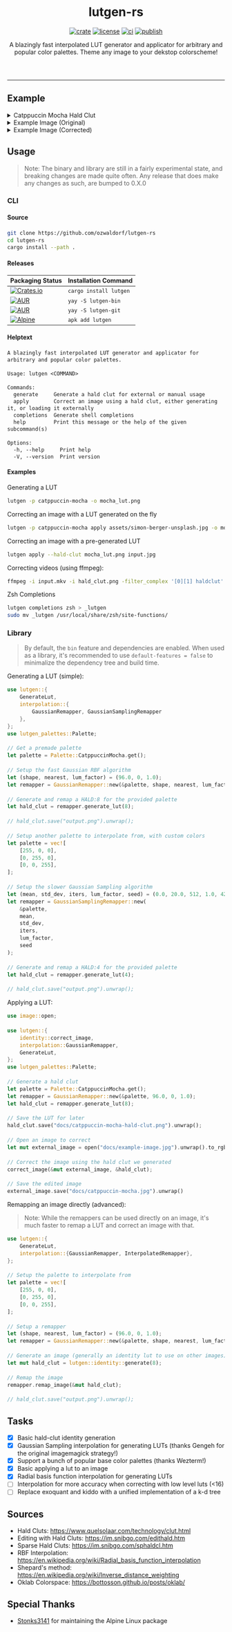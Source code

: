 <header>
    <h1 align="center">lutgen-rs</h1>
    <p align="center">
        <a href="https://crates.io/crates/lutgen"><img alt="crate" src="https://img.shields.io/crates/v/lutgen?style=for-the-badge" /></a>
        <a href="./LICENSE.md"><img alt="license" src="https://img.shields.io/badge/license-MIT-blue?style=for-the-badge" /></a>
        <a href="https://github.com/ozwaldorf/lutgen-rs/actions/workflows/rust.yml"><img alt="ci" src="https://img.shields.io/github/actions/workflow/status/ozwaldorf/lutgen-rs/rust.yml?label=CI&style=for-the-badge" /></a>
        <a href="https://github.com/ozwaldorf/lutgen-rs/actions/workflows/publish.yml"><img alt="publish" src="https://img.shields.io/github/actions/workflow/status/ozwaldorf/lutgen-rs/publish.yml?label=Publish&style=for-the-badge" /></a>
    </p>
    <p align="center">
        A blazingly fast interpolated LUT generator and applicator for arbitrary and popular color palettes. Theme any image to your dekstop colorscheme!
    </p>
</header>

---

## Example

<details>
    <summary>Catppuccin Mocha Hald Clut</summary>
    <img src="docs/catppuccin-mocha-hald-clut.png" />
</details>
<details>
    <summary>Example Image (Original)</summary>
    <img src="docs/example-image.jpg" />
</details>
<details>
    <summary>Example Image (Corrected)</summary>
    <img src="docs/catppuccin-mocha.jpg" />
</details>

## Usage

> Note: The binary and library are still in a fairly experimental state, and breaking changes are made quite often. Any release that does make any changes as such, are bumped to 0.X.0

### CLI

#### Source

```bash
git clone https://github.com/ozwaldorf/lutgen-rs
cd lutgen-rs
cargo install --path .
```

#### Releases

| Packaging Status | Installation Command |
|------------------|----------------------|
| [![Crates.io](https://img.shields.io/crates/v/lutgen)](https://crates.io/crates/lutgen) | `cargo install lutgen` |
| [![AUR](https://repology.org/badge/version-for-repo/aur/lutgen.svg?header=AUR%20(bin))](https://aur.archlinux.org/packages/lutgen-bin) | `yay -S lutgen-bin` |
| [![AUR](https://img.shields.io/aur/version/lutgen-git?label=AUR%20(git))](https://aur.archlinux.org/packages/lutgen-git) | `yay -S lutgen-git` |
| [![Alpine](https://repology.org/badge/version-for-repo/alpine_edge/lutgen.svg?header=Alpine%20Linux%20\(testing\))](https://pkgs.alpinelinux.org/package/edge/testing/x86_64/lutgen) | `apk add lutgen` |

#### Helptext

```text
A blazingly fast interpolated LUT generator and applicator for arbitrary and popular color palettes.

Usage: lutgen <COMMAND>

Commands:
  generate     Generate a hald clut for external or manual usage
  apply        Correct an image using a hald clut, either generating it, or loading it externally
  completions  Generate shell completions
  help         Print this message or the help of the given subcommand(s)

Options:
  -h, --help     Print help
  -V, --version  Print version
```

#### Examples

Generating a LUT

```bash
lutgen -p catppuccin-mocha -o mocha_lut.png
```

Correcting an image with a LUT generated on the fly

```bash
lutgen -p catppuccin-mocha apply assets/simon-berger-unsplash.jpg -o mocha_version.png
```

Correcting an image with a pre-generated LUT

```bash
lutgen apply --hald-clut mocha_lut.png input.jpg
```

Correcting videos (using ffmpeg):

```bash
ffmpeg -i input.mkv -i hald_clut.png -filter_complex '[0][1] haldclut' output.mp4
```

Zsh Completions

```bash
lutgen completions zsh > _lutgen
sudo mv _lutgen /usr/local/share/zsh/site-functions/
```

### Library

> By default, the `bin` feature and dependencies are enabled.
> When used as a library, it's recommended to use `default-features = false` to minimalize the dependency tree and build time.

Generating a LUT (simple):

```rust
use lutgen::{
    GenerateLut,
    interpolation::{
        GaussianRemapper, GaussianSamplingRemapper
    },
};
use lutgen_palettes::Palette;

// Get a premade palette
let palette = Palette::CatppuccinMocha.get();

// Setup the fast Gaussian RBF algorithm
let (shape, nearest, lum_factor) = (96.0, 0, 1.0);
let remapper = GaussianRemapper::new(&palette, shape, nearest, lum_factor);

// Generate and remap a HALD:8 for the provided palette
let hald_clut = remapper.generate_lut(8);

// hald_clut.save("output.png").unwrap();

// Setup another palette to interpolate from, with custom colors
let palette = vec![
    [255, 0, 0],
    [0, 255, 0],
    [0, 0, 255],
];

// Setup the slower Gaussian Sampling algorithm
let (mean, std_dev, iters, lum_factor, seed) = (0.0, 20.0, 512, 1.0, 420);
let remapper = GaussianSamplingRemapper::new(
    &palette,
    mean,
    std_dev,
    iters,
    lum_factor,
    seed
);

// Generate and remap a HALD:4 for the provided palette
let hald_clut = remapper.generate_lut(4);

// hald_clut.save("output.png").unwrap();
```

Applying a LUT:

```rust
use image::open;

use lutgen::{
    identity::correct_image,
    interpolation::GaussianRemapper,
    GenerateLut,
};
use lutgen_palettes::Palette;

// Generate a hald clut
let palette = Palette::CatppuccinMocha.get();
let remapper = GaussianRemapper::new(&palette, 96.0, 0, 1.0);
let hald_clut = remapper.generate_lut(8);

// Save the LUT for later
hald_clut.save("docs/catppuccin-mocha-hald-clut.png").unwrap();

// Open an image to correct
let mut external_image = open("docs/example-image.jpg").unwrap().to_rgb8();

// Correct the image using the hald clut we generated
correct_image(&mut external_image, &hald_clut);

// Save the edited image
external_image.save("docs/catppuccin-mocha.jpg").unwrap()
```

Remapping an image directly (advanced):

> Note: While the remappers can be used directly on an image, it's much faster to remap a LUT and correct an image with that.

```rust
use lutgen::{
    GenerateLut,
    interpolation::{GaussianRemapper, InterpolatedRemapper},
};

// Setup the palette to interpolate from
let palette = vec![
    [255, 0, 0],
    [0, 255, 0],
    [0, 0, 255],
];

// Setup a remapper
let (shape, nearest, lum_factor) = (96.0, 0, 1.0);
let remapper = GaussianRemapper::new(&palette, shape, nearest, lum_factor);

// Generate an image (generally an identity lut to use on other images)
let mut hald_clut = lutgen::identity::generate(8);

// Remap the image
remapper.remap_image(&mut hald_clut);

// hald_clut.save("output.png").unwrap();
```

## Tasks

- [x] Basic hald-clut identity generation
- [x] Gaussian Sampling interpolation for generating LUTs (thanks Gengeh for the original imagemagick strategy!)
- [x] Support a bunch of popular base color palettes (thanks Wezterm!)
- [x] Basic applying a lut to an image
- [x] Radial basis function interpolation for generating LUTs
- [ ] Interpolation for more accuracy when correcting with low level luts (<16)
- [ ] Replace exoquant and kiddo with a unified implementation of a k-d tree

## Sources 

- Hald Cluts: https://www.quelsolaar.com/technology/clut.html
- Editing with Hald Cluts: https://im.snibgo.com/edithald.htm
- Sparse Hald Cluts: https://im.snibgo.com/sphaldcl.htm 
- RBF Interpolation: https://en.wikipedia.org/wiki/Radial_basis_function_interpolation
- Shepard's method: https://en.wikipedia.org/wiki/Inverse_distance_weighting
- Oklab Colorspace: https://bottosson.github.io/posts/oklab/

## Special Thanks

- [Stonks3141](https://github.com/Stonks3141) for maintaining the Alpine Linux package
